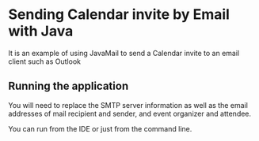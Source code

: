 # Sending Calendar invite by Email with Java

It is an example of using JavaMail to send a Calendar invite to an email client 
such as Outlook

## Running the application
You will need to replace the SMTP server information as well 
as the email addresses of mail recipient and sender, and event organizer and attendee.

You can run from the IDE or just from the command line.  
